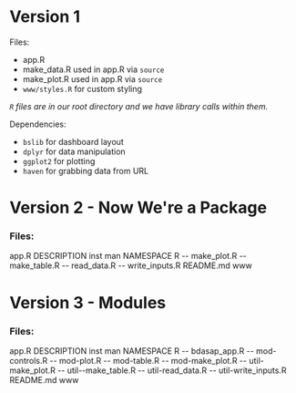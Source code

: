 # Version 1 

Files:
- app.R
- make_data.R used in app.R via `source`
- make_plot.R used in app.R via `source`
- `www/styles.R` for custom styling

*`R` files are in our root directory and we have library calls within them.*

Dependencies: 
- `bslib` for dashboard layout
- `dplyr` for data manipulation
- `ggplot2` for plotting
- `haven` for grabbing data from URL

# Version 2 - Now We're a Package

### Files:
app.R
DESCRIPTION
inst
man
NAMESPACE
R
-- make_plot.R
-- make_table.R
-- read_data.R
-- write_inputs.R
README.md
www

# Version 3 - Modules

### Files: 

app.R
DESCRIPTION
inst
man
NAMESPACE
R
-- bdasap_app.R
-- mod-controls.R
-- mod-plot.R
-- mod-table.R
-- mod-make_plot.R
-- util-make_plot.R
-- util--make_table.R
-- util-read_data.R
-- util-write_inputs.R
README.md
www